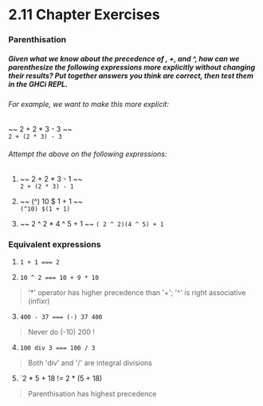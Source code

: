 # 2.11 Chapter Exercises

### Parenthisation
##### Given what we know about the precedence of , +, and ^, how can we parenthesize the following expressions more explicitly without changing their results? Put together answers you think are correct, then test them in the GHCi REPL.

###### For example, we want to make this more explicit:

~~ 2 + 2 * 3 - 3 ~~  
`2 + (2 * 3) - 3`

###### Attempt the above on the following expressions:
1. ~~ 2 + 2 * 3 - 1 ~~  
`2 + (2 * 3) - 1`

2. ~~ (^) 10 $ 1 + 1 ~~  
`(^10) $(1 + 1)`

3. ~~ 2 ^ 2 * 4 ^ 5 + 1 ~~
`( 2 ^ 2)(4 ^ 5) + 1`

### Equivalent expressions

1. `1 + 1 === 2`

2. `10 ^ 2 === 10 + 9 * 10 `
> '*' operator has higher precedence than '+'; '^' is right associative (infixr)

3. `400 - 37 === (-) 37 400`
> Never do (-10) 200 !

4. `100 div 3 === 100 / 3`
> Both 'div' and '/' are integral divisions

5. `2 * 5 + 18 != 2 * (5 + 18)
> Parenthisation has highest precedence
